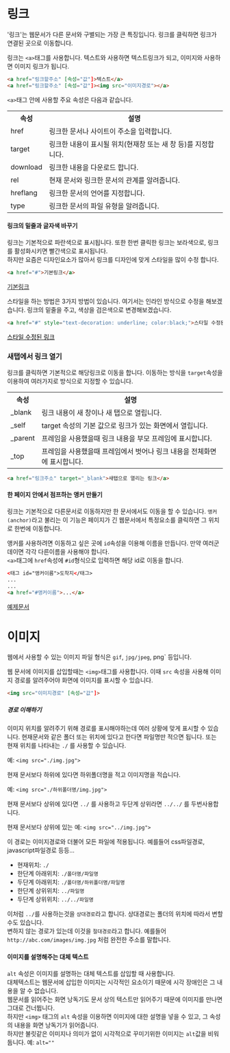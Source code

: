 # 링크

'링크'는 웹문서가 다른 문서와 구별되는 가장 큰 특징입니다. 링크를 클릭하면 링크가 연결된 곳으로 이동합니다.

링크는 `<a>`태그를 사용합니다. 텍스트와 사용하면 텍스트링크가 되고, 이미지와 사용하면 이미지 링크가 됩니다.


```html
<a href="링크할주소" [속성="값"]>텍스트</a>
<a href="링크할주소" [속성="값"]><img src="이미지경로"></a>
```

`<a>`태그 안에 사용할 주요 속성은 다음과 같습니다.

<table class="table">
    <tr>
        <th>속성</th>
        <th>설명</th>
    </tr>
    <tr>
        <td>href</td>
        <td>링크한 문서나 사이트이 주소을 입력합니다.</td>
    </tr>
    <tr>
        <td>target</td>
        <td>링크한 내용이 표시될 위치(현재창 또는 새 창 등)를 지정합니다.</td>
    </tr>
    <tr>
        <td>download</td>
        <td>링크한 내용을 다운로드 합니다.</td>
    </tr>
    <tr>
        <td>rel</td>
        <td>현재 문서와 링크한 문서의 관계를 알려줍니다.</td>
    </tr>
    <tr>
        <td>hreflang</td>
        <td>링크한 문서의 언어를 지정합니다.</td>
    </tr>
    <tr>
        <td>type</td>
        <td>링크한 문서의 파일 유형을 알려줍니다.</td>
    </tr>
</table>


#### 링크의 밑줄과 글자색 바꾸기

링크는 기본적으로 파란색으로 표시됩니다. 또한 한번 클릭한 링크는 보라색으로, 링크를 활성화시키면 빨간색으로 표시됩니다.   
하지만 요즘은 디자인요소가 많아서 링크를 디자인에 맞게 스타일을 많이 수정 합니다.

```html
<a href="#">기본링크</a>
```

<a href="#">기본링크</a>

스타일을 하는 방법은 3가지 방법이 있습니다. 여기서는 인라인 방식으로 수정을 해보겠습니다. 링크의 밑줄을 주고, 색상을 검은색으로 변경해보겠습니다.

```html
<a href="#" style="text-decoration: underline; color:black;">스타일 수정된 링크</a>
```

<a href="#" style="text-decoration: underline; color:black;">스타일 수정된 링크</a>



### 새탭에서 링크 열기

링크를 클릭하면 기본적으로 해당링크로 이동을 합니다. 이동하는 방식을 `target`속성을 이용하여 여러가지로 방식으로 지정할 수 있습니다.


<table class="table">
    <tr>
        <th>속성</th>
        <th>설명</th>
    </tr>
    <tr>
        <td>_blank</td>
        <td>링크 내용이 새 창이나 새 탭으로 열립니다.</td>
    </tr>
    <tr>
        <td>_self</td>
        <td>target 속성의 기본 값으로 링크가 있는 화면에서 열립니다.</td>
    </tr>
    <tr>
        <td>_parent</td>
        <td>프레임을 사용했을때 링크 내용을 부모 프레임에 표시합니다.</td>
    </tr>
    <tr>
        <td>_top</td>
        <td>프레임을 사용했을때 프레임에서 벗어나 링크 내용을 전체화면에 표시합니다.</td>
    </tr>
</table>


```html
<a href="링크주소" target="_blank">새탭으로 열리는 링크</a>
```


#### 한 페이지 안에서 점프하는 앵커 만들기

링크는 기본적으로 다른문서로 이동하지만 한 문서에서도 이동을 할 수 있습니다. 
`앵커(anchor)`라고 불리는 이 기능은 페이지가 긴 웹문서에서 특정요소를 클릭하면 그 위치로 한번에 이동합니다.

앵커를 사용하려면 이동하고 싶은 곳에 `id`속성을 이용해 이름을 만듭니다. 만약 여러군데이면 각각 다른이름을 사용해야 합니다.   
`<a>`태그에 `href`속성에 `#id`형식으로 입력하면 해당 id로 이동을 합니다.

```html
<태그 id="앵커이름">도착지</태그>
...
...
<a href="#앵커이름">...</a>
```

[예제문서](../ex/anchor.html)



# 이미지

웹에서 사용할 수 있는 이미지 파일 형식은 `gif`, `jpg/jpeg`, png` 등입니다.

웹 문서에 이미지를 삽입할때는 `<img>`태그를 사용합니다. 이때 `src` 속성을 사용해 이미지 경로를 알려주어야 화면에 이미지를 표시할 수 있습니다.

```html
<img src="이미지경로" [속성="값"]>
```

##### 경로 이해하기

이미지 위치를 알려주기 위해 경로를 표시해야하는데 여러 상황에 맞게 표시할 수 있습니다.
현재문서와 같은 폴더 또는 위치에 있다고 한다면 파일명만 적으면 됩니다. 또는 현재 위치를 나타내는 `./` 를 사용할 수 있습니다.

예: `<img src="./img.jpg">`

현재 문서보다 하위에 있다면 하위폴더명을 적고 이미지명을 적습니다.

예: `<img src="./하위폴더명/img.jpg">`

현재 문서보다 상위에 있다면 `../` 를 사용하고 두단계 상위라면 `../../` 를 두번사용합니다.  

현재 문서보다 상위에 있는 예: `<img src="../img.jpg">`

이 경로는 이미지경로와 더불어 모든 파일에 적용됩니다. 예를들어 css파일경로, javascript파일경로 등등...

- 현재위치: `./`
- 한단계 아래위치: `./폴더명/파일명`
- 두단계 아래위치: `./폴더명/하위폴더명/파일명`
- 한단계 상위위치: `../파일명`
- 두단계 상위위치: `../../파일명`

이처럼 `../`를 사용하는것을 `상대경로`라고 합니다. 상대경로는 폴더의 위치에 따라서 변할수도 있습니다.   
변하지 않는 경로가 있는데 이것을 `절대경로`라고 합니다. 예를들어 `http://abc.com/images/img.jpg` 처럼 완전한 주소를 말합니다.

#### 이미지를 설명해주는 대체 텍스트

`alt` 속성은 이미지를 설명하는 대체 텍스트를 삽입할 때 사용합니다.   
대체텍스트는 웹문서에 삽입한 이미지는 시각적인 요소이기 때문에 시각 장애인은 그 내용을 알 수 없습니다.   
웹문서를 읽어주는 화면 낭독기도 문서 상의 텍스트만 읽어주기 때문에 이미지를 만나면 그대로 건너뜁니다.    
하지만 `<img>` 태그의 `alt` 속성을 이용하면 이미지에 대한 설명을 넣을 수 있고, 그 속성의 내용을 화면 낭독기가 읽어줍니다.  
하지만 불릿같은 이미지나 의미가 없이 시각적으로 꾸미기위한 이미지는 `alt`값을 비워둡니다. 예: `alt=""`



